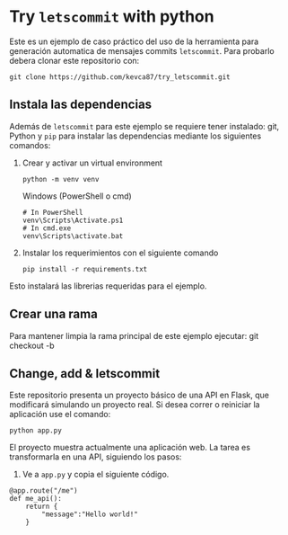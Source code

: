 # Try `letscommit` with python
Este es un ejemplo de caso práctico del uso de la herramienta para generación automatica de mensajes commits `letscommit`.
Para probarlo debera clonar este repositorio con:
```
git clone https://github.com/kevca87/try_letscommit.git
```

## Instala las dependencias
Además de `letscommit` para este ejemplo se requiere tener instalado: git, Python y `pip`  para instalar las dependencias mediante los siguientes comandos:
1. Crear y activar un virtual environment
    ```
    python -m venv venv
    ```
    Windows (PowerShell o cmd)
    ```
    # In PowerShell
    venv\Scripts\Activate.ps1
    # In cmd.exe
    venv\Scripts\activate.bat
    ```
2. Instalar los requerimientos con el siguiente comando
    ```
    pip install -r requirements.txt
    ```
Esto instalará las librerias requeridas para el ejemplo.

## Crear una rama
Para mantener limpia la rama principal de este ejemplo ejecutar:
git checkout -b <nombre-de-tu-rama>

## Change, add & letscommit
Este repositorio presenta un proyecto básico de una API en Flask, que modificará simulando un proyecto real.
Si desea correr o reiniciar la aplicación use el comando:
```
python app.py
```
El proyecto muestra actualmente una aplicación web. La tarea es transformarla en una API, siguiendo los pasos:
1. Ve a `app.py` y copia el siguiente código.
```
@app.route("/me")
def me_api():
    return {
        "message":"Hello world!"
    }
```